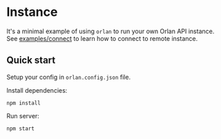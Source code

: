 # Instance

It's a minimal example of using `orlan` to run your own Orlan API instance. See [examples/connect](https://github.com/azot-labs/orlan/tree/main/examples/connect) to learn how to connect to remote instance.

## Quick start

Setup your config in `orlan.config.json` file.

Install dependencies:

```shell
npm install
```

Run server:

```shell
npm start
```
